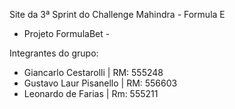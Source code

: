 Site da 3ª Sprint do Challenge Mahindra - Formula E
- Projeto FormulaBet - <br>

Integrantes do grupo:

- Giancarlo Cestarolli | RM: 555248
- Gustavo Laur Pisanello | RM: 556603
- Leonardo de Farias | Rm: 555211
